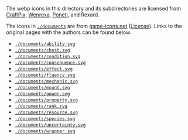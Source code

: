 The webp icons in this directory and its subdirectories are licensed from [CraftPix](https://craftpix.net/),
[Wenrexa](https://www.wenrexa.com/), 
[Poneti](https://poneti.artstation.com/), and Rexard.

The icons in [`./documents`]() are from [game-icons.net]() ([License](https://creativecommons.org/licenses/by/3.0/)).
Links to the original pages with the authors can be found below.

- [`./documents/ability.svg`](https://game-icons.net/1x1/lorc/magic-palm.html)
- [`./documents/chest.svg`](https://game-icons.net/1x1/delapouite/chest.html)
- [`./documents/condition.svg`](https://game-icons.net/1x1/lorc/fleshy-mass.html)
- [`./documents/consequence.svg`](https://game-icons.net/1x1/lorc/ball-glow.html)
- [`./documents/effect.svg`](https://game-icons.net/1x1/lorc/embrassed-energy.html)
- [`./documents/fluency.svg`](https://game-icons.net/1x1/lorc/gear-hammer.html)
- [`./documents/mechanic.svg`](https://game-icons.net/1x1/lorc/gears.html)
- [`./documents/mount.svg`](https://game-icons.net/1x1/skoll/mounted-knight.html)
- [`./documents/power.svg`](https://game-icons.net/1x1/lorc/aura.html)
- [`./documents/property.svg`](https://game-icons.net/1x1/lorc/atomic-slashes.html)
- [`./documents/rank.svg`](https://game-icons.net/1x1/delapouite/ribbon-medal.html)
- [`./documents/resource.svg`](https://game-icons.net/1x1/delapouite/dice-target.html)
- [`./documents/species.svg`](https://game-icons.net/1x1/delapouite/brute.html)
- [`./documents/uncertainty.svg`](https://game-icons.net/1x1/lorc/uncertainty.html)
- [`./documents/wrapper.svg`](https://game-icons.net/1x1/delapouite/nested-hexagons.html)
